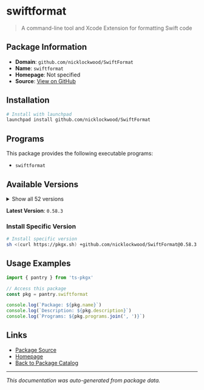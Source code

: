 # swiftformat

> A command-line tool and Xcode Extension for formatting Swift code

## Package Information

- **Domain**: `github.com/nicklockwood/SwiftFormat`
- **Name**: `swiftformat`
- **Homepage**: Not specified
- **Source**: [View on GitHub](https://github.com/pkgxdev/pantry/tree/main/projects/github.com/nicklockwood/SwiftFormat/package.yml)

## Installation

```bash
# Install with launchpad
launchpad install github.com/nicklockwood/SwiftFormat
```

## Programs

This package provides the following executable programs:

- `swiftformat`

## Available Versions

<details>
<summary>Show all 52 versions</summary>

- `0.58.3`, `0.58.2`, `0.58.1`, `0.58.0`, `0.57.2`
- `0.57.1`, `0.57.0`, `0.56.4`, `0.56.3`, `0.56.2`
- `0.56.1`, `0.56.0`, `0.55.6`, `0.55.5`, `0.55.4`
- `0.55.3`, `0.55.2`, `0.55.1`, `0.55.0`, `0.54.6`
- `0.54.5`, `0.54.4`, `0.54.3`, `0.54.2`, `0.54.1`
- `0.54.0`, `0.53.10`, `0.53.9`, `0.53.8`, `0.53.7`
- `0.53.6`, `0.53.5`, `0.53.4`, `0.53.3`, `0.53.2`
- `0.53.1`, `0.53.0`, `0.52.11`, `0.52.10`, `0.52.9`
- `0.52.8`, `0.52.7`, `0.52.6`, `0.52.5`, `0.52.4`
- `0.52.3`, `0.52.2`, `0.52.1`, `0.52.0`, `0.51.14`
- `0.51.13`, `0.51.12`

</details>

**Latest Version**: `0.58.3`

### Install Specific Version

```bash
# Install specific version
sh <(curl https://pkgx.sh) +github.com/nicklockwood/SwiftFormat@0.58.3 -- $SHELL -i
```

## Usage Examples

```typescript
import { pantry } from 'ts-pkgx'

// Access this package
const pkg = pantry.swiftformat

console.log(`Package: ${pkg.name}`)
console.log(`Description: ${pkg.description}`)
console.log(`Programs: ${pkg.programs.join(', ')}`)
```

## Links

- [Package Source](https://github.com/pkgxdev/pantry/tree/main/projects/github.com/nicklockwood/SwiftFormat/package.yml)
- [Homepage](#)
- [Back to Package Catalog](../../../package-catalog.md)

---

*This documentation was auto-generated from package data.*
